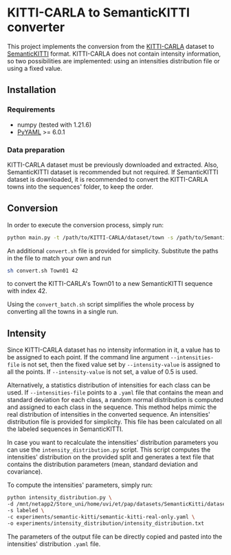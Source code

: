 # KITTI-CARLA to SemanticKITTI converter

This project implements the conversion from the [KITTI-CARLA](https://npm3d.fr/kitti-carla) dataset
to [SemanticKITTI](https://www.semantic-kitti.org/dataset.html#format) format. KITTI-CARLA does not
contain intensity information, so two possibilities are implemented: using an intensities distribution
file or using a fixed value.

## Installation
### Requirements
- numpy (tested with 1.21.6)
- [PyYAML](https://pypi.org/project/PyYAML/) >= 6.0.1

### Data preparation
KITTI-CARLA dataset must be previously downloaded and extracted. Also, SemanticKITTI dataset
is recommended but not required. If SemanticKITTI dataset is downloaded, it is recommended to
convert the KITTI-CARLA towns into the sequences' folder, to keep the order.

## Conversion
In order to execute the conversion process, simply run:
```bash
python main.py -t /path/to/KITTI-CARLA/dataset/town -s /path/to/SemanticKitti/dataset/sequences/seq
```
An additional `convert.sh` file is provided for simplicity. Substitute the paths in the file to match your own and run
```bash
sh convert.sh Town01 42
```
to convert the KITTI-CARLA's Town01 to a new SemanticKITTI sequence with index 42.

Using the `convert_batch.sh` script simplifies the whole process by converting all the towns in a single run.

## Intensity
Since KITTI-CARLA dataset has no intensity information in it, a value has to be assigned to each point.
If the command line argument `--intensities-file` is not set, then the fixed value set by `--intensity-value` is 
assigned to all the points. If `--intensity-value` is not set, a value of 0.5 is used.

Alternatively, a statistics distribution of intensities for each class can be used. If `--intensities-file` points to 
a `.yaml` file that contains the mean and standard deviation for each class, a random normal distribution is computed
and assigned to each class in the sequence. This method helps mimic the real distribution of intensities in the
converted sequence. An intensities' distribution file is provided for simplicity. This file has been calculated on all 
the labeled sequences in SemanticKITTI.

In case you want to recalculate the intensities' distribution parameters you can use the `intensity_distribution.py` 
script. This script computes the intensities' distribution on the provided split and generates a text file that contains 
the distribution parameters (mean, standard deviation and covariance).

To compute the intensities' parameters, simply run:
```bash
python intensity_distribution.py \
-d /mnt/netapp2/Store_uni/home/uvi/et/pap/datasets/SemanticKitti/dataset \
-s labeled \
-c experiments/semantic-kitti/semantic-kitti-real-only.yaml \
-o experiments/intensity_distribution/intensity_distribution.txt
```

The parameters of the output file can be directly copied and pasted into the intensities' distribution `.yaml` file. 